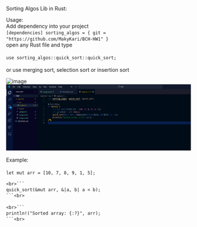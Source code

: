 Sorting Algos Lib in Rust:

Usage: <br>
Add dependency into your project<br>
		```
		[dependencies]
		sorting_algos = { git = "https://github.com/MakyKari/BCH-HW1" }
  		```
<br>
open any Rust file and type<br><br>
	```use sorting_algos::quick_sort::quick_sort;```<br><br>
or use merging sort, selection sort or insertion sort

![image](https://github.com/MakyKari/BCH-HW1/assets/119777671/e6337de6-c8db-4912-bcc2-bf8921d19161)
![image2](image.png)

Example: <br>
    <br>```
    let mut arr = [10, 7, 8, 9, 1, 5]; 
    ```<br>
    
    <br>```
    quick_sort(&mut arr, &|a, b| a < b);
    ```<br>

    <br>```
    println!("Sorted array: {:?}", arr);
    ```<br>
